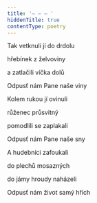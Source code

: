 ```yaml
---
title: '– – – '
hiddenTitle: true
contentType: poetry
---
```


Tak vetknuli jí do drdolu

hřebínek z želvoviny

a zatlačili víčka dolů

Odpusť nám Pane naše viny

Kolem rukou jí ovinuli

růženec průsvitný

pomodlili se zaplakali

Odpusť nám Pane naše sny

A hudebníci zafoukali

do plechů mosazných

do jámy hroudy naházeli

Odpusť nám život samý hřích
